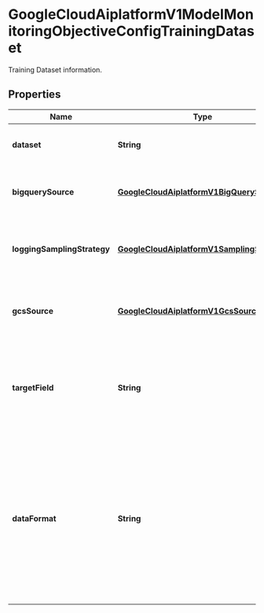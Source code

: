 

# GoogleCloudAiplatformV1ModelMonitoringObjectiveConfigTrainingDataset

Training Dataset information.

## Properties

| Name | Type | Description | Notes |
|------------ | ------------- | ------------- | -------------|
|**dataset** | **String** | The resource name of the Dataset used to train this Model. |  [optional] |
|**bigquerySource** | [**GoogleCloudAiplatformV1BigQuerySource**](GoogleCloudAiplatformV1BigQuerySource.md) | The BigQuery table of the unmanaged Dataset used to train this Model. |  [optional] |
|**loggingSamplingStrategy** | [**GoogleCloudAiplatformV1SamplingStrategy**](GoogleCloudAiplatformV1SamplingStrategy.md) | Strategy to sample data from Training Dataset. If not set, we process the whole dataset. |  [optional] |
|**gcsSource** | [**GoogleCloudAiplatformV1GcsSource**](GoogleCloudAiplatformV1GcsSource.md) | The Google Cloud Storage uri of the unmanaged Dataset used to train this Model. |  [optional] |
|**targetField** | **String** | The target field name the model is to predict. This field will be excluded when doing Predict and (or) Explain for the training data. |  [optional] |
|**dataFormat** | **String** | Data format of the dataset, only applicable if the input is from Google Cloud Storage. The possible formats are: \&quot;tf-record\&quot; The source file is a TFRecord file. \&quot;csv\&quot; The source file is a CSV file. \&quot;jsonl\&quot; The source file is a JSONL file. |  [optional] |



